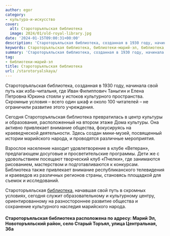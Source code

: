 ```yaml
---
author: egor
category:
- культура-и-искусство
cover:
  alt: Староторъяльская библиотека
  image: 2024/01/old-royal-library.jpg
date: '2024-01-15T09:00:31+00:00'
description: 'Староторъяльская библиотека, созданная в 1930 году, начинала свой путь как изба-читальня, где Иван Филиппович Таныгин и Елена Петровна Юркина стояли у...'
keywords: Староторъяльская библиотека, библиотеки-марий-эл, библиотека, староторъяльская, свой, путь, культурного, развитие, сегодня, культуры, привлекает, внимание, общества, марийского, народа, созданная, 1930
summary: 'Староторъяльская библиотека, созданная в 1930 году, начинала свой путь как изба-читальня, где Иван Филиппович Таныгин и Елена Петровна Юркина стояли у...'
tag:
- библиотеки-марий-эл
title: Староторъяльская библиотека
url: /starotoryalskaya/
---
```


Староторъяльская библиотека, созданная в 1930 году, начинала свой путь как изба-читальня, где Иван Филиппович Таныгин и Елена Петровна Юркина стояли у истоков культурного пространства. Скромные условия – всего один шкаф и около 100 читателей – не ограничили развитие этого учреждения.

Сегодня Староторъяльская библиотека превратилась в центр культуры и образования, расположенный на втором этаже Дома культуры. Она активно привлекает внимание общества, фокусируясь на краеведческой деятельности. Здесь создан мини-музей, посвященный истории марийского народа, и проводятся различные мероприятия.

Взрослое население находит удовлетворение в клубе «Ветеран», предлагающем досуговые и просветительские программы. Дети же с удовольствием посещают творческий клуб «Пчелки», где занимаются рисованием, мастерством и подготавливаются к конкурсам. Библиотека также привлекает внимание республиканского телевидения и краеведов из различных регионов страны, становясь площадкой для съемок и исследований.

Староторъяльская [библиотека](/kniga_darit_vdohnovenie/), начавшая свой путь в скромных условиях, сегодня служит образовательному и культурному центру, ориентированному на разностороннее развитие общества и сохранение культурного наследия марийского народа.

#### Староторъяльская библиотека расположена по адресу: Марий Эл, Новоторъяльский район, село Старый Торъял, улица Центральная, 36а